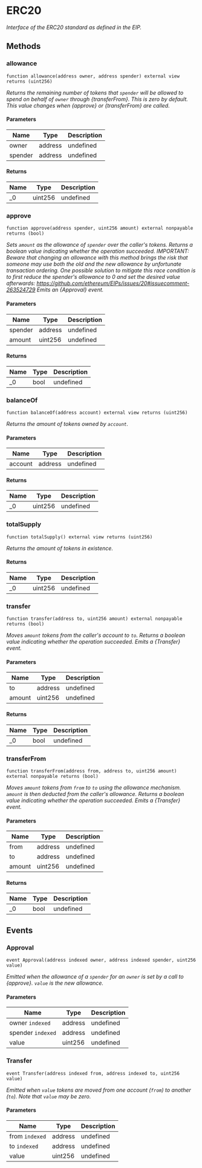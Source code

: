 # ERC20

_Interface of the ERC20 standard as defined in the EIP._

## Methods

### allowance

```solidity
function allowance(address owner, address spender) external view returns (uint256)
```

_Returns the remaining number of tokens that `spender` will be allowed to spend on behalf of `owner` through {transferFrom}. This is zero by default. This value changes when {approve} or {transferFrom} are called._

#### Parameters

| Name    | Type    | Description |
| ------- | ------- | ----------- |
| owner   | address | undefined   |
| spender | address | undefined   |

#### Returns

| Name | Type    | Description |
| ---- | ------- | ----------- |
| \_0  | uint256 | undefined   |

### approve

```solidity
function approve(address spender, uint256 amount) external nonpayable returns (bool)
```

_Sets `amount` as the allowance of `spender` over the caller&#39;s tokens. Returns a boolean value indicating whether the operation succeeded. IMPORTANT: Beware that changing an allowance with this method brings the risk that someone may use both the old and the new allowance by unfortunate transaction ordering. One possible solution to mitigate this race condition is to first reduce the spender&#39;s allowance to 0 and set the desired value afterwards: https://github.com/ethereum/EIPs/issues/20#issuecomment-263524729 Emits an {Approval} event._

#### Parameters

| Name    | Type    | Description |
| ------- | ------- | ----------- |
| spender | address | undefined   |
| amount  | uint256 | undefined   |

#### Returns

| Name | Type | Description |
| ---- | ---- | ----------- |
| \_0  | bool | undefined   |

### balanceOf

```solidity
function balanceOf(address account) external view returns (uint256)
```

_Returns the amount of tokens owned by `account`._

#### Parameters

| Name    | Type    | Description |
| ------- | ------- | ----------- |
| account | address | undefined   |

#### Returns

| Name | Type    | Description |
| ---- | ------- | ----------- |
| \_0  | uint256 | undefined   |

### totalSupply

```solidity
function totalSupply() external view returns (uint256)
```

_Returns the amount of tokens in existence._

#### Returns

| Name | Type    | Description |
| ---- | ------- | ----------- |
| \_0  | uint256 | undefined   |

### transfer

```solidity
function transfer(address to, uint256 amount) external nonpayable returns (bool)
```

_Moves `amount` tokens from the caller&#39;s account to `to`. Returns a boolean value indicating whether the operation succeeded. Emits a {Transfer} event._

#### Parameters

| Name   | Type    | Description |
| ------ | ------- | ----------- |
| to     | address | undefined   |
| amount | uint256 | undefined   |

#### Returns

| Name | Type | Description |
| ---- | ---- | ----------- |
| \_0  | bool | undefined   |

### transferFrom

```solidity
function transferFrom(address from, address to, uint256 amount) external nonpayable returns (bool)
```

_Moves `amount` tokens from `from` to `to` using the allowance mechanism. `amount` is then deducted from the caller&#39;s allowance. Returns a boolean value indicating whether the operation succeeded. Emits a {Transfer} event._

#### Parameters

| Name   | Type    | Description |
| ------ | ------- | ----------- |
| from   | address | undefined   |
| to     | address | undefined   |
| amount | uint256 | undefined   |

#### Returns

| Name | Type | Description |
| ---- | ---- | ----------- |
| \_0  | bool | undefined   |

## Events

### Approval

```solidity
event Approval(address indexed owner, address indexed spender, uint256 value)
```

_Emitted when the allowance of a `spender` for an `owner` is set by a call to {approve}. `value` is the new allowance._

#### Parameters

| Name              | Type    | Description |
| ----------------- | ------- | ----------- |
| owner `indexed`   | address | undefined   |
| spender `indexed` | address | undefined   |
| value             | uint256 | undefined   |

### Transfer

```solidity
event Transfer(address indexed from, address indexed to, uint256 value)
```

_Emitted when `value` tokens are moved from one account (`from`) to another (`to`). Note that `value` may be zero._

#### Parameters

| Name           | Type    | Description |
| -------------- | ------- | ----------- |
| from `indexed` | address | undefined   |
| to `indexed`   | address | undefined   |
| value          | uint256 | undefined   |
